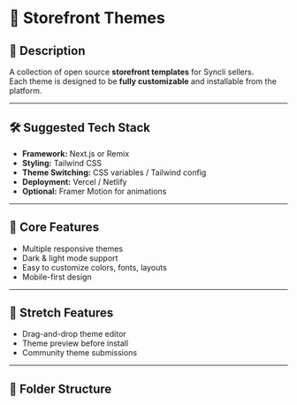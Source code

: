 # 🎨 Storefront Themes

## 📌 Description

A collection of open source **storefront templates** for Syncli sellers.  
Each theme is designed to be **fully customizable** and installable from the platform.

---

## 🛠 Suggested Tech Stack

-   **Framework:** Next.js or Remix
-   **Styling:** Tailwind CSS
-   **Theme Switching:** CSS variables / Tailwind config
-   **Deployment:** Vercel / Netlify
-   **Optional:** Framer Motion for animations

---

## 🚀 Core Features

-   Multiple responsive themes
-   Dark & light mode support
-   Easy to customize colors, fonts, layouts
-   Mobile-first design

---

## 🔮 Stretch Features

-   Drag-and-drop theme editor
-   Theme preview before install
-   Community theme submissions

---

## 📂 Folder Structure
